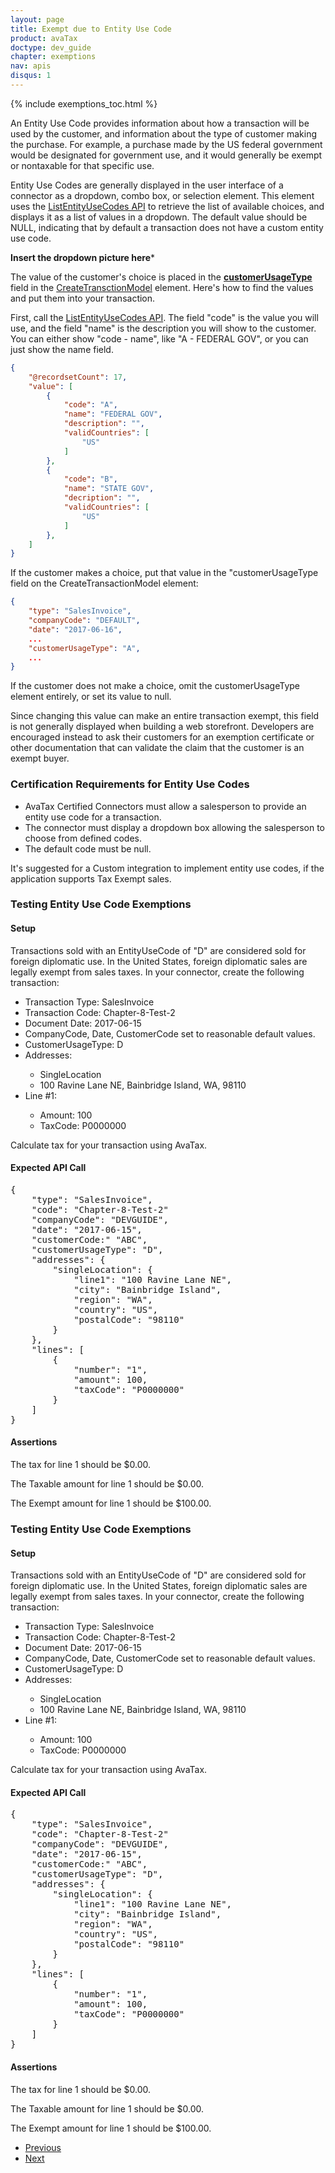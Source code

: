 ```yaml
---
layout: page
title: Exempt due to Entity Use Code
product: avaTax
doctype: dev_guide
chapter: exemptions
nav: apis
disqus: 1
---
```


{% include exemptions_toc.html %}


An Entity Use Code provides information about how a transaction will be used by the customer, and information about the type of customer making the purchase.  For example, a purchase made by the US federal government would be designated for government use, and it would generally be exempt or nontaxable for that specific use.

Entity Use Codes are generally displayed in the user interface of a connector as a dropdown, combo box, or selection element.  This element uses the <a href="https://developer.avalara.com/api-reference/avatax/rest/v2/methods/Definitions/ListEntityUseCodes/">ListEntityUseCodes API</a> to retrieve the list of available choices, and displays it as a list of values in a dropdown.  The default value should be NULL, indicating that by default a transaction does not have a custom entity use code.

********Insert the dropdown picture here*********

The value of the customer's choice is placed in the <u><b>customerUsageType</b></u> field in the <a href="https://developer.avalara.com/api-reference/avatax/rest/v2/models/CreateTransactionModel/">CreateTransctionModel</a> element.  Here's how to find the values and put them into your transaction.

First, call the  <a href="https://developer.avalara.com/api-reference/avatax/rest/v2/methods/Definitions/ListEntityUseCodes/">ListEntityUseCodes API</a>.  The field "code" is the value you will use, and the field "name" is the description you will show to the customer.  You can either show "code - name", like "A - FEDERAL GOV", or you can just show the name field.

```json
{
    "@recordsetCount": 17,
    "value": [
        {
            "code": "A",
            "name": "FEDERAL GOV",
            "description": "",
            "validCountries": [
                "US"
            ]
        },
        {
            "code": "B",
            "name": "STATE GOV",
            "decription": "",
            "validCountries": [
                "US"
            ]
        },
    ]
}
```

If the customer makes a choice, put that value in the "customerUsageType field on the CreateTransactionModel element:

```json
{
    "type": "SalesInvoice",
    "companyCode": "DEFAULT",
    "date": "2017-06-16",
    ...
    "customerUsageType": "A",
    ...
}
```

If the customer does not make a choice, omit the customerUsageType element entirely, or set its value to null.

Since changing this value can make an entire transaction exempt, this field is not generally displayed when building a web storefront.  Developers are encouraged instead to ask their customers for an exemption certificate or other documentation that can validate the claim that the customer is an exempt buyer.

<h3 id="exemptions-10">Certification Requirements for Entity Use Codes</h3>
<ul class="dev-guide-list">
    <li>AvaTax Certified Connectors must allow a salesperson to provide an entity use code for a transaction.</li>
    <li>The connector must display a dropdown box allowing the salesperson to choose from defined codes.</li>
    <li>The default code must be null.</li>
</ul>

It's suggested for a Custom integration to implement entity use codes, if the application supports Tax Exempt sales.
<!-- <div class="mobile-table">
    <table class="styled-table">
        <thead>
            <tr>
                <th></th>
                <th>Status</th>
                <th>Notes</th>
            </tr>
        </thead>
        <tbody>
            <tr>
                <td>Certified Connector</td>
                <td>Required</td>
                <td>AvaTax Certified Connectors must allow a salesperson to provide an entity use code for a transaction.<br />The connector must display a dropdown box allowing the salesperson to choose from defined codes.<br />The default code must be null.</td>  
            </tr>
            <tr>
                <td>Custom Integration</td>
                <td>Suggested</td>
                <td>It's suggested for a Custom integration to implement entity use codes, if the application supports Tax Exempt sales.</td>
            </tr>
        </tbody>
    </table>
</div> -->

<div class="dev-guide-test">
<h3 id="exemptions-11">Testing Entity Use Code Exemptions</h3>

<h4>Setup</h4>

Transactions sold with an EntityUseCode of "D" are considered sold for foreign diplomatic use.
In the United States, foreign diplomatic sales are legally exempt from sales taxes.
In your connector, create the following transaction:
<ul class="dev-guide-list">
    <li>Transaction Type: SalesInvoice</li>
    <li>Transaction Code: Chapter-8-Test-2</li>
    <li>Document Date: 2017-06-15</li>
    <li>CompanyCode, Date, CustomerCode set to reasonable default values.</li>
    <li>CustomerUsageType: D</li>
    <li>Addresses:</li>
        <ul class="dev-guide-list">
            <li>SingleLocation</li>
            <li>100 Ravine Lane NE, Bainbridge Island, WA, 98110</li>
        </ul>
    <li>Line #1:</li>
        <ul class="dev-guide-list">
            <li>Amount: 100</li>
            <li>TaxCode: P0000000</li>
        </ul>
</ul>
Calculate tax for your transaction using AvaTax.

<h4>Expected API Call</h4>
<pre>
{
    "type": "SalesInvoice",
    "code": "Chapter-8-Test-2"
    "companyCode": "DEVGUIDE",
    "date": "2017-06-15",
    "customerCode:" "ABC",
    "customerUsageType": "D",
    "addresses": {
        "singleLocation": {
            "line1": "100 Ravine Lane NE",
            "city": "Bainbridge Island",
            "region": "WA", 
            "country": "US",
            "postalCode": "98110"
        }
    },
    "lines": [
        {
            "number": "1",
            "amount": 100,
            "taxCode": "P0000000"
        }
    ]
}
</pre>

<h4>Assertions</h4>

The tax for line 1 should be $0.00.

The Taxable amount for line 1 should be $0.00.

The Exempt amount for line 1 should be $100.00.

</div>

<h3 id="exemptions-11">Testing Entity Use Code Exemptions</h3>
<div class="dev-guide-test-2">

<h4>Setup</h4>

Transactions sold with an EntityUseCode of "D" are considered sold for foreign diplomatic use.
In the United States, foreign diplomatic sales are legally exempt from sales taxes.
In your connector, create the following transaction:
<ul class="dev-guide-list">
    <li>Transaction Type: SalesInvoice</li>
    <li>Transaction Code: Chapter-8-Test-2</li>
    <li>Document Date: 2017-06-15</li>
    <li>CompanyCode, Date, CustomerCode set to reasonable default values.</li>
    <li>CustomerUsageType: D</li>
    <li>Addresses:</li>
        <ul class="dev-guide-list">
            <li>SingleLocation</li>
            <li>100 Ravine Lane NE, Bainbridge Island, WA, 98110</li>
        </ul>
    <li>Line #1:</li>
        <ul class="dev-guide-list">
            <li>Amount: 100</li>
            <li>TaxCode: P0000000</li>
        </ul>
</ul>
Calculate tax for your transaction using AvaTax.

<h4>Expected API Call</h4>
<pre>
{
    "type": "SalesInvoice",
    "code": "Chapter-8-Test-2"
    "companyCode": "DEVGUIDE",
    "date": "2017-06-15",
    "customerCode:" "ABC",
    "customerUsageType": "D",
    "addresses": {
        "singleLocation": {
            "line1": "100 Ravine Lane NE",
            "city": "Bainbridge Island",
            "region": "WA", 
            "country": "US",
            "postalCode": "98110"
        }
    },
    "lines": [
        {
            "number": "1",
            "amount": 100,
            "taxCode": "P0000000"
        }
    ]
}
</pre>

<h4>Assertions</h4>

The tax for line 1 should be $0.00.

The Taxable amount for line 1 should be $0.00.

The Exempt amount for line 1 should be $100.00.

</div>

<ul class="pager">
  <li class="previous"><a href="/avatax/dev-guide/exemptions1/exempt-due-to-entity-use-code/">Previous</a></li>
  <li class="next"><a href="/avatax/dev-guide/exemptions1/zero-tax-using-tax-overrides/">Next</a></li>
</ul>